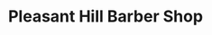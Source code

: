 ---
title: "Pleasant Hill Barber Shop"
url: /pleasant-hill/pleasant-hill-barber-shop/
shop: Friseur
---